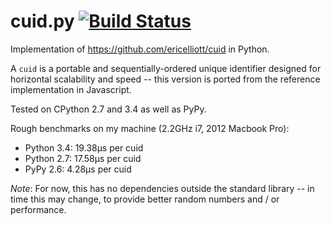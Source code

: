 # cuid.py [![Build Status](https://travis-ci.org/necaris/cuid.py.svg)](https://travis-ci.org/necaris/cuid.py)

Implementation of https://github.com/ericelliott/cuid in Python.

A `cuid` is a portable and sequentially-ordered unique identifier designed for horizontal scalability and speed -- this version is ported from the reference implementation in Javascript.

Tested on CPython 2.7 and 3.4 as well as PyPy.

Rough benchmarks on my machine (2.2GHz i7, 2012 Macbook Pro):
- Python 3.4: 19.38μs per cuid
- Python 2.7: 17.58μs per cuid
- PyPy 2.6: 4.28μs per cuid

*Note*: For now, this has no dependencies outside the standard library -- in time this may change, to provide better random numbers and / or performance.
